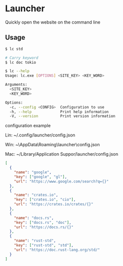 # Launcher

Quickly open the website on the command line

## Usage

```sh
$ lc std

# Carry keyword
$ lc doc tokio
```

```sh
$ lc --help
Usage: lc.exe [OPTIONS] <SITE_KEY> <KEY_WORD>

Arguments:
  <SITE_KEY>
  <KEY_WORD>

Options:
  -c, --config <CONFIG>  Configuration to use
  -h, --help             Print help information
  -V, --version          Print version information
```

configuration example

Lin: ~/.config/launcher/config.json

Win: ~\AppData\Roaming\launcher\config.json

Mac: ~/Library/Application Suppor/launcher/config.json

```json
[
  {
    "name": "google",
    "key": ["google", "gl"],
    "url": "https://www.google.com/search?q={}"
  },
  {
    "name": "crates.io",
    "key": ["crates.io", "cio"],
    "url": "https://crates.io/crates/{}"
  },
  {
    "name": "docs.rs",
    "key": ["docs.rs", "doc"],
    "url": "https://docs.rs/{}"
  },
  {
    "name": "rust-std",
    "key": ["rust-std", "std"],
    "url": "https://doc.rust-lang.org/std/"
  }
]
```
